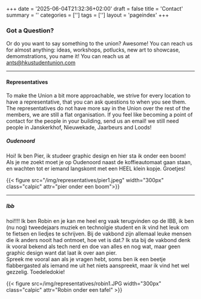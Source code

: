 +++
date = '2025-06-04T21:32:36+02:00'
draft = false
title = 'Contact'
summary = ''
categories = ['']
tags = ['']
layout = 'pageindex'
+++

### Got a Question?

Or do you want to say something to the union? Awesome!
You can reach us for almost anything: ideas, workshops, potlucks, new art to showcase, demomstrations, you name it! You can reach us at ants@hkustudentunion.com

--- 
#### Representatives

To make the Union a bit more approachable, we strive for every location to have a representative, that you can ask questions to when you see them. The representatives do not have more say in the Union over the rest of the members, we are still a flat organisation. If you feel like becoming a point of contact for the people in your building, send us an email! we still need people in Janskerkhof, Nieuwekade, Jaarbeurs and Loods!

##### Oudenoord
Hoi! Ik ben Pier, ik studeer graphic design en hier sta ik onder een boom! Als je me zoekt moet je op Oudenoord naast de koffieautomaat gaan staan, en wachten tot er iemand langskomt met een HEEL klein kopje. Groetjes!

{{< figure src="/img/representatives/pier1.jpeg" width="300px" class="calpic" attr="pier onder een boom">}}

---

##### Ibb 

hoi!!!! Ik ben Robin en je kan me heel erg vaak terugvinden op de IBB, ik ben (nu nog) tweedejaars muziek en technolgie student en ik vind het leuk om te fietsen en liedjes te schrijven. Bij de vakbond zijn allemaal leuke mensen die ik anders nooit had ontmoet, hoe vet is dat.? Ik sta bij de vakbond denk ik vooral bekend als tech nerd en doe van alles en nog wat, maar geen graphic design want dat laat ik over aan pier.  
Spreek me vooral aan als je vragen hebt, soms ben ik een beetje flabbergasted als iemand me uit het niets aanspreekt, maar ik vind het wel gezzelig. Toedeledokie!

{{< figure src=/img/representatives/robin1.JPG width="300px" class="calpic" attr="Robin onder een tafel" >}}
